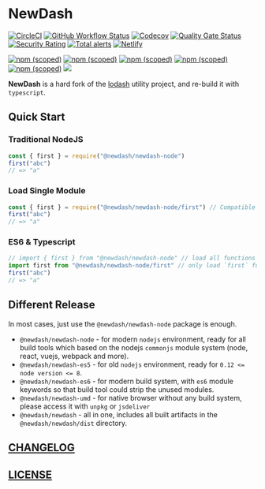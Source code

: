 # NewDash

[![CircleCI](https://img.shields.io/circleci/build/github/newdash/newdash?label=circleci)](https://app.circleci.com/pipelines/github/newdash/newdash)
[![GitHub Workflow Status](https://img.shields.io/github/workflow/status/newdash/newdash/Github%20CI?label=action)](https://github.com/newdash/newdash/actions?query=workflow%3A%22Github+CI%22)
[![Codecov](https://codecov.io/gh/newdash/newdash/branch/master/graph/badge.svg)](https://codecov.io/gh/newdash/newdash)
[![Quality Gate Status](https://sonarcloud.io/api/project_badges/measure?project=newdash_newdash&metric=alert_status)](https://sonarcloud.io/dashboard?id=newdash_newdash)
[![Security Rating](https://sonarcloud.io/api/project_badges/measure?project=newdash_newdash&metric=security_rating)](https://sonarcloud.io/dashboard?id=newdash_newdash)
[![Total alerts](https://img.shields.io/lgtm/alerts/g/newdash/newdash.svg?logo=lgtm&logoWidth=18)](https://lgtm.com/projects/g/newdash/newdash/alerts/)
[![Netlify](https://img.shields.io/netlify/267b7429-c295-4d0e-90d0-97d772b9a821?label=docs)](https://newdash.netlify.fornever.org/)

[![npm (scoped)](https://img.shields.io/npm/v/@newdash/newdash?label=all%20in%20one)](https://www.npmjs.com/package/@newdash/newdash)
[![npm (scoped)](https://img.shields.io/npm/v/@newdash/newdash-node?label=node)](https://www.npmjs.com/package/@newdash/newdash-node)
[![npm (scoped)](https://img.shields.io/npm/v/@newdash/newdash-es5?label=es5)](https://www.npmjs.com/package/@newdash/newdash-es5)
[![npm (scoped)](https://img.shields.io/npm/v/@newdash/newdash-es6?label=es6)](https://www.npmjs.com/package/@newdash/newdash-es6)
[![npm (scoped)](https://img.shields.io/npm/v/@newdash/newdash-umd?label=umd)](https://www.npmjs.com/package/@newdash/newdash-umd)
[![](https://data.jsdelivr.com/v1/package/npm/@newdash/newdash-umd/badge)](https://www.jsdelivr.com/package/npm/@newdash/newdash-umd)

**NewDash** is a hard fork of the [lodash](https://github.com/lodash/lodash) utility project, and re-build it with `typescript`.

## Quick Start

### Traditional NodeJS

```js
const { first } = require("@newdash/newdash-node")
first("abc")
// => "a"
```

### Load Single Module

```js
const { first } = require("@newdash/newdash-node/first") // Compatible with es6 module
first("abc")
// => "a"
```

### ES6 & Typescript

```js
// import { first } from "@newdash/newdash-node" // load all functions of @newdash
import first from "@newdash/newdash-node/first" // only load `first` function
first("abc")
// => "a"
```

## Different Release

In most cases, just use the `@newdash/newdash-node` package is enough.

* `@newdash/newdash-node` - for modern `nodejs` environment, ready for all build tools which based on the nodejs `commonjs` module system (node, react, vuejs, webpack and more).
* `@newdash/newdash-es5` - for old `nodejs` environment, ready for `0.12 <= node version <= 8`.
* `@newdash/newdash-es6` - for modern build system, with `es6` module keywords so that build tool could strip the unused modules.
* `@newdash/newdash-umd` - for native browser without any build system, please access it with `unpkg` or `jsdeliver`
* `@newdash/newdash` - all in one, includes all built artifacts in the `@newdash/newdash/dist` directory.


## [CHANGELOG](./CHANGELOG.md)

## [LICENSE](./LICENSE)

